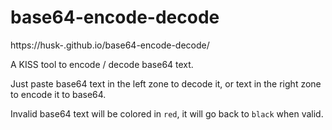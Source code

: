 # base64-encode-decode

https://husk-.github.io/base64-encode-decode/

A KISS tool to encode / decode base64 text.

Just paste base64 text in the left zone to decode it, or text in the right zone to encode it to base64.

Invalid base64 text will be colored in `red`, it will go back to `black` when valid.

